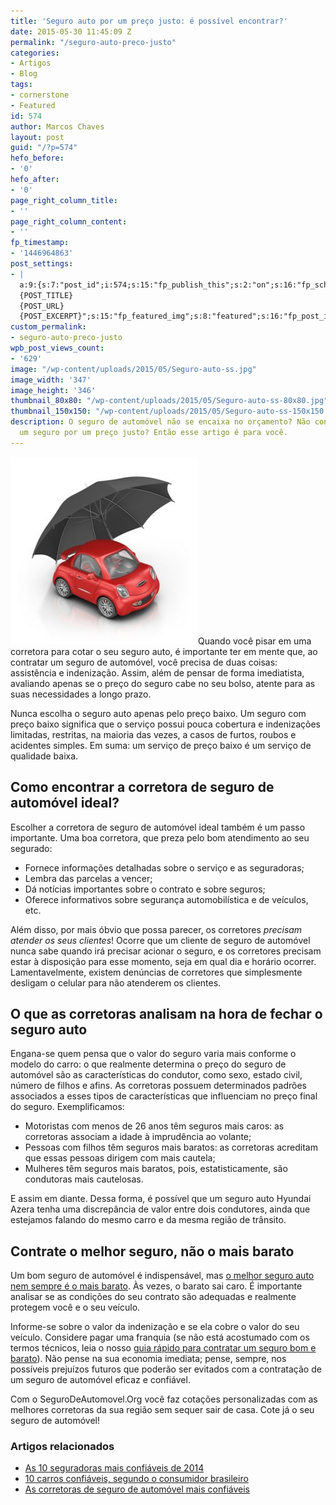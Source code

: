 ```yaml
---
title: 'Seguro auto por um preço justo: é possível encontrar?'
date: 2015-05-30 11:45:09 Z
permalink: "/seguro-auto-preco-justo"
categories:
- Artigos
- Blog
tags:
- cornerstone
- Featured
id: 574
author: Marcos Chaves
layout: post
guid: "/?p=574"
hefo_before:
- '0'
hefo_after:
- '0'
page_right_column_title:
- ''
page_right_column_content:
- ''
fp_timestamp:
- '1446964863'
post_settings:
- |
  a:9:{s:7:"post_id";i:574;s:15:"fp_publish_this";s:2:"on";s:16:"fp_schedule_this";s:3:"yes";s:11:"fp_datetime";s:0:"";s:18:"fp_timezone_offset";s:3:"120";s:8:"msg_body";s:66:"Novo post no {SITE_NAME}
  {POST_TITLE}
  {POST_URL}
  {POST_EXCERPT}";s:15:"fp_featured_img";s:8:"featured";s:16:"fp_post_img_text";s:0:"";s:5:"pages";a:2:{i:0;s:3:"own";i:1;s:15:"520743491417556";}}
custom_permalink:
- seguro-auto-preco-justo
wpb_post_views_count:
- '629'
image: "/wp-content/uploads/2015/05/Seguro-auto-ss.jpg"
image_width: '347'
image_height: '346'
thumbnail_80x80: "/wp-content/uploads/2015/05/Seguro-auto-ss-80x80.jpg"
thumbnail_150x150: "/wp-content/uploads/2015/05/Seguro-auto-ss-150x150.jpg"
description: O seguro de automóvel não se encaixa no orçamento? Não consegue encontrar
  um seguro por um preço justo? Então esse artigo é para você.
---
```


[<img class="alignleft wp-image-3294 size-medium" title="Seguro auto por um preço justo: é possível encontrar?" src="/wp-content/uploads/2015/05/Seguro-auto-ss-300x300.jpg" alt="Seguro auto por um preço justo: é possível encontrar?" width="300" height="300" />](/wp-content/uploads/2015/05/Seguro-auto-ss.jpg)Quando você pisar em uma corretora para cotar o seu seguro auto, é importante ter em mente que, ao contratar um seguro de automóvel, você precisa de duas coisas: assistência e indenização. Assim, além de pensar de forma imediatista, avaliando apenas se o preço do seguro cabe no seu bolso, atente para as suas necessidades a longo prazo.

Nunca escolha o seguro auto apenas pelo preço baixo. Um seguro com preço baixo significa que o serviço possui pouca cobertura e indenizações limitadas, restritas, na maioria das vezes, a casos de furtos, roubos e acidentes simples. Em suma: um serviço de preço baixo é um serviço de qualidade baixa.

## Como encontrar a corretora de seguro de automóvel ideal?

Escolher a corretora de seguro de automóvel ideal também é um passo importante. Uma boa corretora, que preza pelo bom atendimento ao seu segurado:

<ul title="Corretora de seguro confiável">
  <li>
    Fornece informações detalhadas sobre o serviço e as seguradoras;
  </li>
  <li>
    Lembra das parcelas a vencer;
  </li>
  <li>
    Dá notícias importantes sobre o contrato e sobre seguros;
  </li>
  <li>
    Oferece informativos sobre segurança automobilística e de veículos, etc.
  </li>
</ul>

Além disso, por mais óbvio que possa parecer, os corretores _precisam atender os seus clientes_! Ocorre que um cliente de seguro de automóvel nunca sabe quando irá precisar acionar o seguro, e os corretores precisam estar à disposição para esse momento, seja em qual dia e horário ocorrer. Lamentavelmente, existem denúncias de corretores que simplesmente desligam o celular para não atenderem os clientes.

## O que as corretoras analisam na hora de fechar o seguro auto

Engana-se quem pensa que o valor do seguro varia mais conforme o modelo do carro: o que realmente determina o preço do seguro de automóvel são as características do condutor, como sexo, estado civil, número de filhos e afins. As corretoras possuem determinados padrões associados a esses tipos de características que influenciam no preço final do seguro. Exemplificamos:

<ul title="O que interfere no preço do seguro de automóvel">
  <li>
    Motoristas com menos de 26 anos têm seguros mais caros: as corretoras associam a idade à imprudência ao volante;
  </li>
  <li>
    Pessoas com filhos têm seguros mais baratos: as corretoras acreditam que essas pessoas dirigem com mais cautela;
  </li>
  <li>
    Mulheres têm seguros mais baratos, pois, estatisticamente, são condutoras mais cautelosas.
  </li>
</ul>

E assim em diante. Dessa forma, é possível que um seguro auto Hyundai Azera tenha uma discrepância de valor entre dois condutores, ainda que estejamos falando do mesmo carro e da mesma região de trânsito.

## Contrate o melhor seguro, não o mais barato

Um bom seguro de automóvel é indispensável, mas <a href="/o-melhor-seguro-auto-nem-sempre-e-o-mais-barato" target="_blank">o melhor seguro auto nem sempre é o mais barato</a>. Às vezes, o barato sai caro. É importante analisar se as condições do seu contrato são adequadas e realmente protegem você e o seu veículo.

Informe-se sobre o valor da indenização e se ela cobre o valor do seu veículo. Considere pagar uma franquia (se não está acostumado com os termos técnicos, leia o nosso <a href="/guia-rapido-para-contratar-um-seguro-bom-e-barato" target="_blank">guia rápido para contratar um seguro bom e barato</a>). Não pense na sua economia imediata; pense, sempre, nos possíveis prejuízos futuros que poderão ser evitados com a contratação de um seguro de automóvel eficaz e confiável.

Com o SeguroDeAutomovel.Org você faz cotações personalizadas com as melhores corretoras da sua região sem sequer sair de casa. Cote já o seu seguro de automóvel!

### Artigos relacionados

  * <a href="/10-empresas-de-seguro-auto-mais-confiaveis-2014" target="_blank">As 10 seguradoras mais confiáveis de 2014</a>
  * <a href="/10-carros-confiaveis-segundo-consumidor-brasileiro" target="_blank">10 carros confiáveis, segundo o consumidor brasileiro</a>
  * <a href="/as-corretoras-de-seguro-auto-mais-confiaveis" target="_blank">As corretoras de seguro de automóvel mais confiáveis</a>